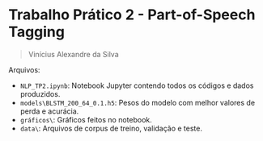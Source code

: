 # Trabalho Prático 2 - Part-of-Speech Tagging
> Vinícius Alexandre da Silva

Arquivos:
* `NLP_TP2.ipynb`: Notebook Jupyter contendo todos os códigos e dados produzidos.
* `models\BLSTM_200_64_0.1.h5`: Pesos do modelo com melhor valores de perda e acurácia.
* `gráficos\`: Gráficos feitos no notebook.
* `data\`: Arquivos de corpus de treino, validação e teste.
